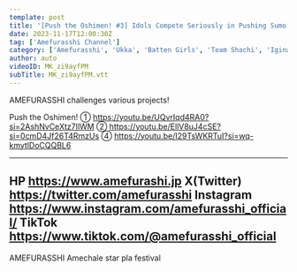 ```yaml
---
template: post
title: '[Push the Oshimen! #3] Idols Compete Seriously in Pushing Sumo!! AMEFURASSHI Challenge #27'
date: 2023-11-17T12:00:30Z
tag: ['Amefurasshi Channel']
category: ['Amefurasshi', 'Ukka', 'Batten Girls', 'Team Shachi', 'Iginari Tohokusan', 'Momoiro Clover Z']
author: auto 
videoID: MK_zi9ayfPM
subTitle: MK_zi9ayfPM.vtt
---
```

AMEFURASSHI challenges various projects!

Push the Oshimen!
① https://youtu.be/UQvrIqd4RA0?si=2AshNvCeXtz7IlWM
② https://youtu.be/EllV8uJ4cSE?si=0cmD4Jf26T4RmzUs
④ https://youtu.be/I29TsWKRTuI?si=wq-kmytlDoCQQBL6
 
-----------------------------------------
HP https://www.amefurashi.jp
X(Twitter) https://twitter.com/amefurasshi
Instagram https://www.instagram.com/amefurasshi_official/
TikTok https://www.tiktok.com/@amefurasshi_official
-----------------------------------------


AMEFURASSHI
Amechale
star pla festival